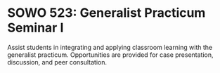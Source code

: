 # SOWO 523: Generalist Practicum Seminar I

Assist students in integrating and applying classroom learning with the generalist practicum. Opportunities are provided for case presentation, discussion, and peer consultation.